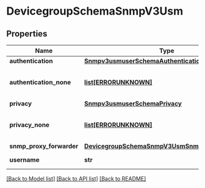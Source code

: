 # DevicegroupSchemaSnmpV3Usm

## Properties
Name | Type | Description | Notes
------------ | ------------- | ------------- | -------------
**authentication** | [**Snmpv3usmuserSchemaAuthentication**](Snmpv3usmuserSchemaAuthentication.md) |  | [optional] 
**authentication_none** | [**list[ERRORUNKNOWN]**](.md) | Configure no authentication for the SNMPv3 user | [optional] 
**privacy** | [**Snmpv3usmuserSchemaPrivacy**](Snmpv3usmuserSchemaPrivacy.md) |  | [optional] 
**privacy_none** | [**list[ERRORUNKNOWN]**](.md) | Configure no privacy for the SNMPv3 user | [optional] 
**snmp_proxy_forwarder** | [**DevicegroupSchemaSnmpV3UsmSnmpproxyforwarder**](DevicegroupSchemaSnmpV3UsmSnmpproxyforwarder.md) |  | [optional] 
**username** | **str** | SNMPv3 username | 

[[Back to Model list]](../README.md#documentation-for-models) [[Back to API list]](../README.md#documentation-for-api-endpoints) [[Back to README]](../README.md)


